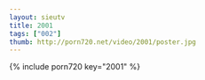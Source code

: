 ```yaml
--- 
layout: sieutv
title: 2001
tags: ["002"]
thumb: http://porn720.net/video/2001/poster.jpg
---
```

{% include porn720 key="2001" %} 
